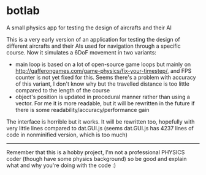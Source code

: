 # botlab
A small physics app for testing the design of aircrafts and their AI

This is a very early version of an application for testing the design of different aircrafts and their AIs used for navigation through a specific course.
Now it simulates a 6DoF movement in two variants:
  
  * main loop is based on a lot of open-source game loops but mainly on http://gafferongames.com/game-physics/fix-your-timestep/, and FPS counter is not yet fixed for this. Seems there's a problem with accuracy of this variant, I don't know why but the travelled distance is too little compared to the length of the course
  * object's position is updated in procedural manner rather than using a vector. For me it is more readable, but it will be rewritten in the future if there is some readability/accuracy/performance gain

The interface is horrible but it works. It will be rewritten too, hopefully with very little lines compared to dat.GUI.js (seems dat.GUI.js has 4237 lines of code in nonminified version, which is too much)

---
Remember that this is a hobby project, I'm not a professional PHYSICS coder (though have some physics background) so be good and explain what and why you're doing with the code :)

